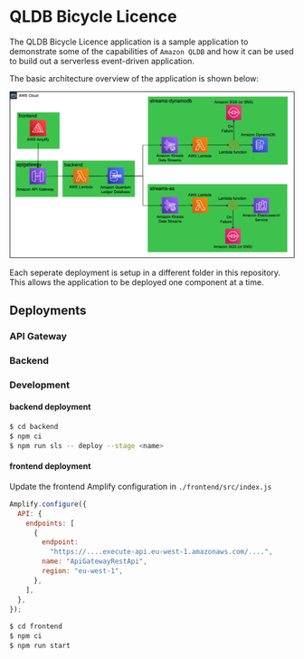 # QLDB Bicycle Licence

The QLDB Bicycle Licence application is a sample application to demonstrate some of the capabilities of `Amazon QLDB` and how it can be used to build out a serverless event-driven application.

The basic architecture overview of the application is shown below:

![Architecture Overview](images/architecture-overview.png)

Each seperate deployment is setup in a different folder in this repository. This allows the application to be deployed one component at a time.

## Deployments

### API Gateway


### Backend

### Development

#### backend deployment
``` bash
$ cd backend
$ npm ci
$ npm run sls -- deploy --stage <name>
```

#### frontend deployment
Update the frontend Amplify configuration in ```./frontend/src/index.js```
``` javascript
Amplify.configure({
  API: {
    endpoints: [
      {
        endpoint:
          "https://....execute-api.eu-west-1.amazonaws.com/....",
        name: "ApiGatewayRestApi",
        region: "eu-west-1",
      },
    ],
  },
});
```
``` bash
$ cd frontend
$ npm ci
$ npm run start
```

